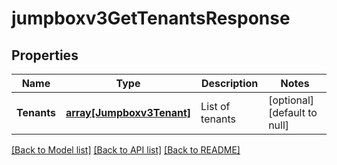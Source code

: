 # jumpboxv3GetTenantsResponse

## Properties
Name | Type | Description | Notes
------------ | ------------- | ------------- | -------------
**Tenants** | [**array[Jumpboxv3Tenant]**](Jumpboxv3Tenant.md) | List of tenants | [optional] [default to null]

[[Back to Model list]](../README.md#documentation-for-models) [[Back to API list]](../README.md#documentation-for-api-endpoints) [[Back to README]](../README.md)


